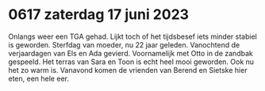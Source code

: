 # 0617 zaterdag 17 juni 2023
Onlangs weer een TGA gehad. Lijkt toch of het tijdsbesef iets minder stabiel is geworden. Sterfdag van moeder, nu 22 jaar geleden. Vanochtend de verjaardagen van Els en Ada gevierd. Voornamelijk met Otto in de zandbak gespeeld. Het terras van Sara en Toon is echt heel mooi geworden. Ook nu het zo warm is. Vanavond komen de vrienden van Berend en Sietske hier eten, een hele eer. 